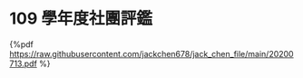 # 109 學年度社團評鑑

{%pdf https://raw.githubusercontent.com/jackchen678/jack_chen_file/main/20200713.pdf %}











